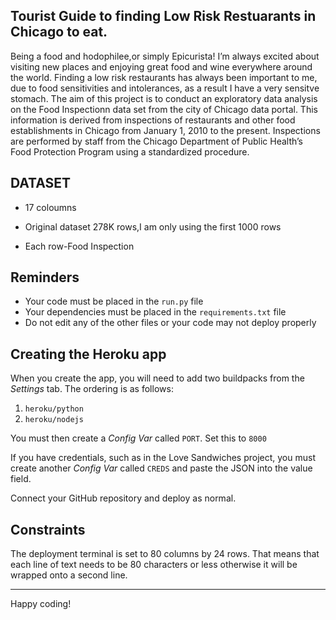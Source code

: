 ## Tourist Guide to finding Low Risk Restuarants in Chicago to eat.

Being a food and hodophilee,or simply Epicurista! I’m always excited about visiting new places and enjoying great food and wine everywhere around the world.
Finding a low risk restaurants has always been important to me, due to food sensitivities and intolerances, as a result I have a  very sensitve stomach.
The aim of this project is to conduct an exploratory data analysis on the Food Inspectionn data set from the city of Chicago data portal.
This information is derived from inspections of restaurants and other food establishments in Chicago from January 1, 2010 to the present. Inspections are performed by staff from the Chicago Department of Public Health’s Food Protection Program using a standardized procedure.

## DATASET
- 17 coloumns

- Original dataset 278K rows,I am only using the first 1000 rows

- Each row-Food Inspection

## Reminders

- Your code must be placed in the `run.py` file
- Your dependencies must be placed in the `requirements.txt` file
- Do not edit any of the other files or your code may not deploy properly

## Creating the Heroku app

When you create the app, you will need to add two buildpacks from the _Settings_ tab. The ordering is as follows:

1. `heroku/python`
2. `heroku/nodejs`

You must then create a _Config Var_ called `PORT`. Set this to `8000`

If you have credentials, such as in the Love Sandwiches project, you must create another _Config Var_ called `CREDS` and paste the JSON into the value field.

Connect your GitHub repository and deploy as normal.

## Constraints

The deployment terminal is set to 80 columns by 24 rows. That means that each line of text needs to be 80 characters or less otherwise it will be wrapped onto a second line.

---

Happy coding!
